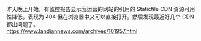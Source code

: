 <p>昨天晚上开始，有监控报告显示我运营的网站的引用的 Staticfile  CDN 资源可用性降低，表现为 404 但在浏览器中又可以直接打开。然后发现最近好几个 CDN 都出问题了。<br /><a href="https://www.landiannews.com/archives/101957.html" target="_blank" rel="nofollow noopener" translate="no"><span class="invisible">https://www.</span><span class="ellipsis">landiannews.com/archives/10195</span><span class="invisible">7.html</span></a></p>